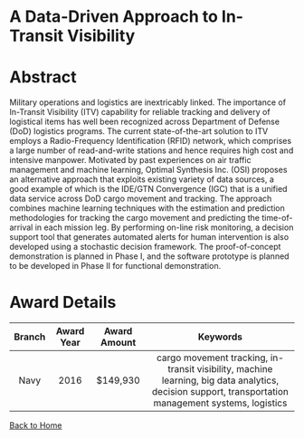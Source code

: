 
A Data-Driven Approach to In-Transit Visibility
===============================================

# Abstract


Military operations and logistics are inextricably linked. The importance of In-Transit Visibility (ITV) capability for reliable tracking and delivery of logistical items has well been recognized across Department of Defense (DoD) logistics programs. The current state-of-the-art solution to ITV employs a Radio-Frequency Identification (RFID) network, which comprises a large number of read-and-write stations and hence requires high cost and intensive manpower. Motivated by past experiences on air traffic management and machine learning, Optimal Synthesis Inc. (OSI) proposes an alternative approach that exploits existing variety of data sources, a good example of which is the IDE/GTN Convergence (IGC) that is a unified data service across DoD cargo movement and tracking. The approach combines machine learning techniques with the estimation and prediction methodologies for tracking the cargo movement and predicting the time-of-arrival in each mission leg. By performing on-line risk monitoring, a decision support tool that generates automated alerts for human intervention is also developed using a stochastic decision framework. The proof-of-concept demonstration is planned in Phase I, and the software prototype is planned to be developed in Phase II for functional demonstration.  

# Award Details

|Branch|Award Year|Award Amount|Keywords|
| :---: | :---: | :---: | :---: |
|Navy|2016|$149,930|cargo movement tracking, in-transit visibility, machine learning, big data analytics, decision support, transportation management systems, logistics|
  
  


[Back to Home](https://github.com/chrischow/dod_sbir_awards#1920)